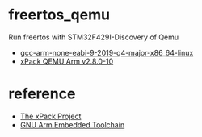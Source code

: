 # freertos_qemu

Run freertos with STM32F429I-Discovery of Qemu

+ [gcc-arm-none-eabi-9-2019-q4-major-x86_64-linux](https://developer.arm.com/-/media/Files/downloads/gnu-rm/9-2019q4/gcc-arm-none-eabi-9-2019-q4-major-aarch64-linux.tar.bz2?revision=4583ce78-e7e7-459a-ad9f-bff8e94839f1&la=en&hash=550DB9C0184B7C70B6C020A5DCBB9D1E156264B7)
+ [xPack QEMU Arm v2.8.0-10](https://github.com/xpack-dev-tools/qemu-arm-xpack/releases/tag/v2.8.0-10/)

# reference

+ [The xPack Project](https://xpack.github.io/qemu-arm/releases/)
+ [GNU Arm Embedded Toolchain](https://developer.arm.com/tools-and-software/open-source-software/developer-tools/gnu-toolchain/gnu-rm/downloads)